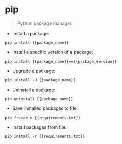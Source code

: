 # pip

> Python package manager.

- Install a package:

`pip install {{package_name}}`

- Install a specific version of a package:

`pip install {{package_name}}=={{package_version}}`

- Upgrade a package:

`pip install -U {{package_name}}`

- Uninstall a package:

`pip uninstall {{package_name}}`

- Save installed packages to file:

`pip freeze > {{requirements.txt}}`

- Install packages from file:

`pip install -r {{requirements.txt}}`
